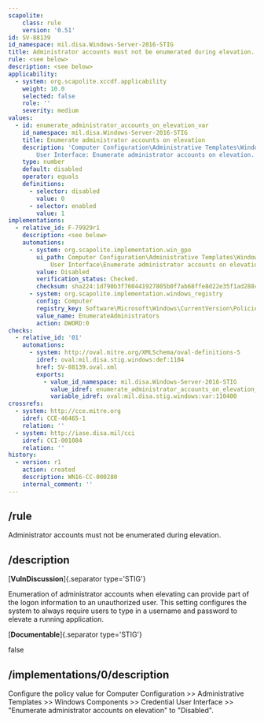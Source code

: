 ```yaml
---
scapolite:
    class: rule
    version: '0.51'
id: SV-88139
id_namespace: mil.disa.Windows-Server-2016-STIG
title: Administrator accounts must not be enumerated during elevation.
rule: <see below>
description: <see below>
applicability:
  - system: org.scapolite.xccdf.applicability
    weight: 10.0
    selected: false
    role: ''
    severity: medium
values:
  - id: enumerate_administrator_accounts_on_elevation_var
    id_namespace: mil.disa.Windows-Server-2016-STIG
    title: Enumerate administrator accounts on elevation
    description: 'Computer Configuration\Administrative Templates\Windows Components\Credential
        User Interface: Enumerate administrator accounts on elevation.'
    type: number
    default: disabled
    operator: equals
    definitions:
      - selector: disabled
        value: 0
      - selector: enabled
        value: 1
implementations:
  - relative_id: F-79929r1
    description: <see below>
    automations:
      - system: org.scapolite.implementation.win_gpo
        ui_path: Computer Configuration\Administrative Templates\Windows Components\Credential
            User Interface\Enumerate administrator accounts on elevation
        value: Disabled
        verification_status: Checked.
        checksum: sha224:1d790b3f760441927805b0f7ab68ffe8d22e35f1ad288c5a5606240f
      - system: org.scapolite.implementation.windows_registry
        config: Computer
        registry_key: Software\Microsoft\Windows\CurrentVersion\Policies\CredUI
        value_name: EnumerateAdministrators
        action: DWORD:0
checks:
  - relative_id: '01'
    automations:
      - system: http://oval.mitre.org/XMLSchema/oval-definitions-5
        idref: oval:mil.disa.stig.windows:def:1104
        href: SV-88139.oval.xml
        exports:
          - value_id_namespace: mil.disa.Windows-Server-2016-STIG
            value_idref: enumerate_administrator_accounts_on_elevation_var
            variable_idref: oval:mil.disa.stig.windows:var:110400
crossrefs:
  - system: http://cce.mitre.org
    idref: CCE-46465-1
    relation: ''
  - system: http://iase.disa.mil/cci
    idref: CCI-001084
    relation: ''
history:
  - version: r1
    action: created
    description: WN16-CC-000280
    internal_comment: ''
---
```



## /rule

Administrator accounts must not be enumerated during elevation.

## /description

[**VulnDiscussion**]{.separator type='STIG'}

Enumeration of administrator accounts when elevating can provide part of the logon information to an unauthorized user. This setting configures the system to always require users to type in a username and password to elevate a running application.

[**Documentable**]{.separator type='STIG'}

false

## /implementations/0/description

Configure the policy value for Computer Configuration >> Administrative Templates >> Windows Components >> Credential User Interface >> "Enumerate administrator accounts on elevation" to "Disabled".
